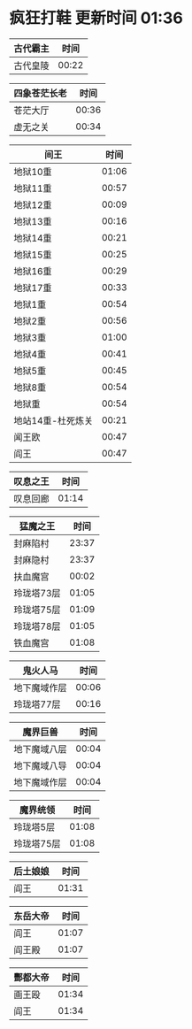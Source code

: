 # 疯狂打鞋 更新时间 01:36

| 古代霸主   | 时间    |
|--------|-------|
| 古代皇陵 | 00:22 |

| 四象苍茫长老   | 时间    |
|--------|-------|
| 苍茫大厅 | 00:36 |
| 虚无之关 | 00:34 |

| 间王   | 时间    |
|--------|-------|
| 地狱10重 | 01:06 |
| 地狱11重 | 00:57 |
| 地狱12重 | 00:09 |
| 地狱13重 | 00:16 |
| 地狱14重 | 00:21 |
| 地狱15重 | 00:25 |
| 地狱16重 | 00:29 |
| 地狱17重 | 00:33 |
| 地狱1重 | 00:54 |
| 地狱2重 | 00:56 |
| 地狱3重 | 01:00 |
| 地狱4重 | 00:41 |
| 地狱5重 | 00:45 |
| 地狱8重 | 00:54 |
| 地狱重 | 00:54 |
| 地站14重-杜死炼关 | 00:21 |
| 闻王欧 | 00:47 |
| 阎王 | 00:47 |

| 叹息之王   | 时间    |
|--------|-------|
| 叹息回廊 | 01:14 |

| 猛魔之王   | 时间    |
|--------|-------|
| 封麻陷村 | 23:37 |
| 封麻隐村 | 23:37 |
| 扶血魔宫 | 00:02 |
| 玲珑塔73层 | 01:05 |
| 玲珑塔75层 | 01:09 |
| 玲珑塔78层 | 01:05 |
| 铁血魔宫 | 01:08 |

| 鬼火人马   | 时间    |
|--------|-------|
| 地下魔域作层 | 00:06 |
| 玲珑塔77层 | 00:16 |

| 魔界巨兽   | 时间    |
|--------|-------|
| 地下魔域八层 | 00:04 |
| 地下魔域八导 | 00:04 |
| 地下魔域作层 | 00:04 |

| 魔界统领   | 时间    |
|--------|-------|
| 玲珑塔5层 | 01:08 |
| 玲珑塔75层 | 01:08 |

| 后土娘娘   | 时间    |
|--------|-------|
| 阎王 | 01:31 |

| 东岳大帝   | 时间    |
|--------|-------|
| 阎王 | 01:07 |
| 阎王殿 | 01:07 |

| 酆都大帝   | 时间    |
|--------|-------|
| 画王殴 | 01:34 |
| 阎王 | 01:34 |